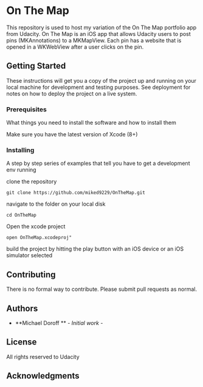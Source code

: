 # On The Map

This repository is used to host my variation of the On The Map portfolio app from Udacity. On The Map is an iOS app that allows Udacity users to post pins (MKAnnotations) to a MKMapView. Each pin has a website that is opened in a WKWebView after a user clicks on the pin.

## Getting Started

These instructions will get you a copy of the project up and running on your local machine for development and testing purposes. See deployment for notes on how to deploy the project on a live system.

### Prerequisites

What things you need to install the software and how to install them

Make sure you have the latest version of Xcode (8+)


### Installing

A step by step series of examples that tell you have to get a development env running


clone the repository

```
git clone https://github.com/miked9229/OnTheMap.git
```

navigate to the folder on your local disk 

```
cd OnTheMap
```

Open the xcode project

```
open OnTheMap.xcodeproj"

```

build the project by hitting the play button with an iOS device or an iOS simulator selected


## Contributing

There is no formal way to contribute. Please submit pull requests as normal.


## Authors

* **Michael Doroff ** - *Initial work* - 


## License

All rights reserved to Udacity

## Acknowledgments


